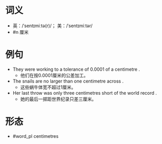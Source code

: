 # 词义
- 英：/ˈsentɪmiːtə(r)/； 美：/ˈsentɪmiːtər/
- #n 厘米
# 例句
- They were working to a tolerance of 0.0001 of a centimetre .
	- 他们在按0.0001厘米的公差加工。
- The snails are no larger than one centimetre across .
	- 这些蜗牛体宽不超过1厘米。
- Her last throw was only three centimetres short of the world record .
	- 她的最后一掷距世界纪录只差三厘米。
# 形态
- #word_pl centimetres
